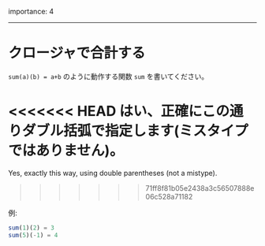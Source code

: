 importance: 4

---

# クロージャで合計する

`sum(a)(b) = a+b` のように動作する関数 `sum` を書いてください。

<<<<<<< HEAD
はい、正確にこの通りダブル括弧で指定します(ミスタイプではありません)。
=======
Yes, exactly this way, using double parentheses (not a mistype).
>>>>>>> 71ff8f81b05e2438a3c56507888e06c528a71182

例:

```js
sum(1)(2) = 3
sum(5)(-1) = 4
```

